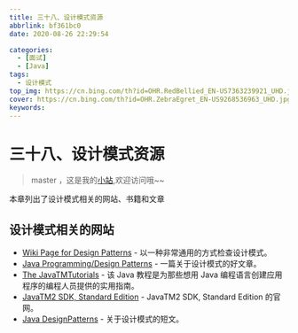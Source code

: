 ```yaml
---
title: 三十八、设计模式资源
abbrlink: bf361bc0
date: 2020-08-26 22:29:54

categories:
  - [面试]
  - [Java]
tags:
  - 设计模式
top_img: https://cn.bing.com/th?id=OHR.RedBellied_EN-US7363239921_UHD.jpg
cover: https://cn.bing.com/th?id=OHR.ZebraEgret_EN-US9268536963_UHD.jpg
keywords:  
---
```

# 三十八、设计模式资源
> master ，这是我的[小站](https://www.tryrun.top),欢迎访问哦~~

本章列出了设计模式相关的网站、书籍和文章

## 设计模式相关的网站

- [Wiki Page for Design Patterns](http://en.wikipedia.org/wiki/Design_pattern_(computer_science)) - 以一种非常通用的方式检查设计模式。
- [Java Programming/Design Patterns](http://en.wikibooks.org/wiki/Java_Programming/Design_Patterns) - 一篇关于设计模式的好文章。
- [The JavaTMTutorials](http://java.sun.com/docs/books/tutorial/index.html) - 该 Java 教程是为那些想用 Java 编程语言创建应用程序的编程人员提供的实用指南。
- [JavaTM2 SDK, Standard Edition](http://java.sun.com/j2se/1.4.2/docs/index.html) - JavaTM2 SDK, Standard Edition 的官网。
- [Java DesignPatterns](http://exciton.cs.rice.edu/javaresources/DesignPatterns/) - 关于设计模式的短文。